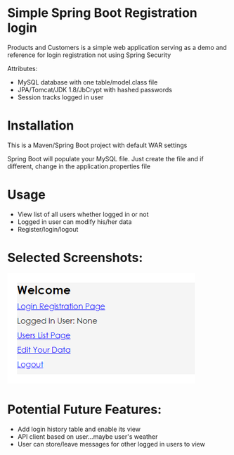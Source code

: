 # Simple Spring Boot Registration login

Products and Customers is a simple web application serving as a demo and reference for login registration not using Spring Security

Attributes:  

  * MySQL database with one table/model.class file
  * JPA/Tomcat/JDK 1.8/JbCrypt with hashed passwords
  * Session tracks logged in user


# Installation
This is a Maven/Spring Boot project with default WAR settings

Spring Boot will populate your MySQL file.  Just create the file and if different, change in the application.properties file


[comment]: # (mvn spring-boot:run)


# Usage

  * View list of all users whether logged in or not
  * Logged in user can modify his/her data
  * Register/login/logout


# Selected Screenshots:

![Image](readmeimages/home.png "Home Page")  





# Potential Future Features:
  * Add login history table and enable its view
  * API client based on user...maybe user's weather
  * User can store/leave messages for other logged in users to view








